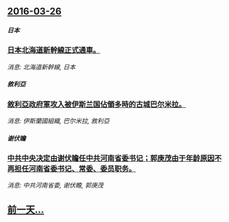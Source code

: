 ## [2016-03-26](/news/2016/03/26/index.md)

##### 日本
### [日本北海道新幹線正式通車。](/news/2016/03/26/日本北海道新幹線正式通車.md)
_消息: 北海道新幹線, 日本_

##### 敘利亞
### [敘利亞政府軍攻入被伊斯兰国佔領多時的古城巴尔米拉。 ](/news/2016/03/26/敘利亞政府軍攻入被伊斯兰国佔領多時的古城巴尔米拉.md)
_消息: 伊斯蘭國組織, 巴尔米拉, 敘利亞_

##### 谢伏瞻
### [中共中央决定由谢伏瞻任中共河南省委书记；郭庚茂由于年龄原因不再担任河南省委书记、常委、委员职务。 ](/news/2016/03/26/中共中央决定由谢伏瞻任中共河南省委书记-郭庚茂由于年龄原因不再担任河南省委书记-常委-委员职务.md)
_消息: 中共河南省委, 谢伏瞻, 郭庚茂_

## [前一天...](/news/2016/03/25/index.md)

